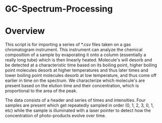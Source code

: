 # GC-Spectrum-Processing

Overview
=========
This script is for importing a series of *.csv files taken on a gas chromatogram instrument. This instrument can analyze the chemical composition of a sample by evaporating it onto a column (essentially a really long tube) which is then linearly heated. Molecule's will desorb and be detected at a characteristic time based on its boiling point, higher boiling point molecules desorb at higher temperatures and thus later times and lower boiling point molecules desorb at low temperature, and thus come off earlier in time on the spectrum. We characterize which molecule's are present based on the elution time and their concentration, which is proportional to the area of the peak. 

The data consists of a header and series of times and intensities. Four samples are present which get repeatedly sampled in order (0, 1, 2, 3, 0, 1, etc) while the sample is illuminated with a laser pointer to detect how the concentration of photo-products evolve over time.
